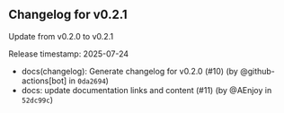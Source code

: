 ## Changelog for v0.2.1

Update from v0.2.0 to v0.2.1

Release timestamp: 2025-07-24

- docs(changelog): Generate changelog for v0.2.0 (#10) (by @github-actions[bot] in `0da2694`) 
- docs: update documentation links and content (#11) (by @AEnjoy in `52dc99c`) 
